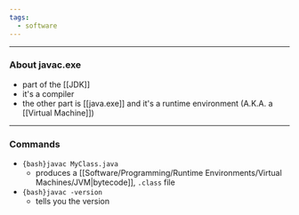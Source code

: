 ```yaml
---
tags:
  - software
---
```

---

### About javac.exe

- part of the [[JDK]]
- it's a compiler
- the other part is [[java.exe]] and it's a runtime environment (A.K.A. a [[Virtual Machine]])

---

### Commands

- `{bash}javac MyClass.java`
	- produces a [[Software/Programming/Runtime Environments/Virtual Machines/JVM|bytecode]], `.class` file
- `{bash}javac -version`
	- tells you the version